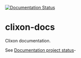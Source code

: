 [![Documentation Status](https://readthedocs.org/projects/clixon-docs/badge/?version=latest)](https://clixon-docs.readthedocs.io/en/latest/?badge=latest)
# clixon-docs
Clixon documentation.

See [Documentation project status](https://readthedocs.org/projects/clixon-docs/)-

